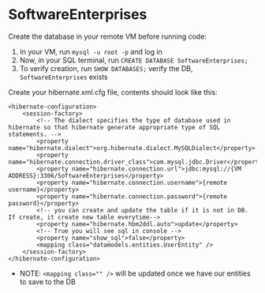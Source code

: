 # SoftwareEnterprises


Create the database in your remote VM before running code:

1. In your VM, run `mysql -u root -p` and log in
2. Now, in your SQL terminal, run `CREATE DATABASE SoftwareEnterprises;`
3. To verify creation, run `SHOW DATABASES;` verify the DB, `SoftwareEnterprises` exists

Create your hibernate.xml.cfg file, contents should look like this:

<?xml version="1.0" encoding="utf-8"?>
<!DOCTYPE hibernate-configuration SYSTEM 
"http://www.hibernate.org/dtd/hibernate-configuration-3.0.dtd">

```
<hibernate-configuration>
	<session-factory>
	    <!-- The dialect specifies the type of database used in hibernate so that hibernate generate appropriate type of SQL statements. -->
		<property name="hibernate.dialect">org.hibernate.dialect.MySQLDialect</property>
		<property name="hibernate.connection.driver_class">com.mysql.jdbc.Driver</property>
		<property name="hibernate.connection.url">jdbc:mysql://{VM ADDRESS}:3306/SoftwareEnterprises</property>
		<property name="hibernate.connection.username">{remote username}</property>
		<property name="hibernate.connection.password">{remote password}</property>
		<!-- you can create and update the table if it is not in DB. If create, it create new table everytime-->
		<property name="hibernate.hbm2ddl.auto">update</property>
		<!-- True you will see sql in console -->
		<property name="show_sql">false</property>
		<mapping class="datamodels.entities.UserEntity" />
	</session-factory>
</hibernate-configuration>
```
* NOTE: `<mapping class="" />` will be updated once we have our entities to save to the DB
